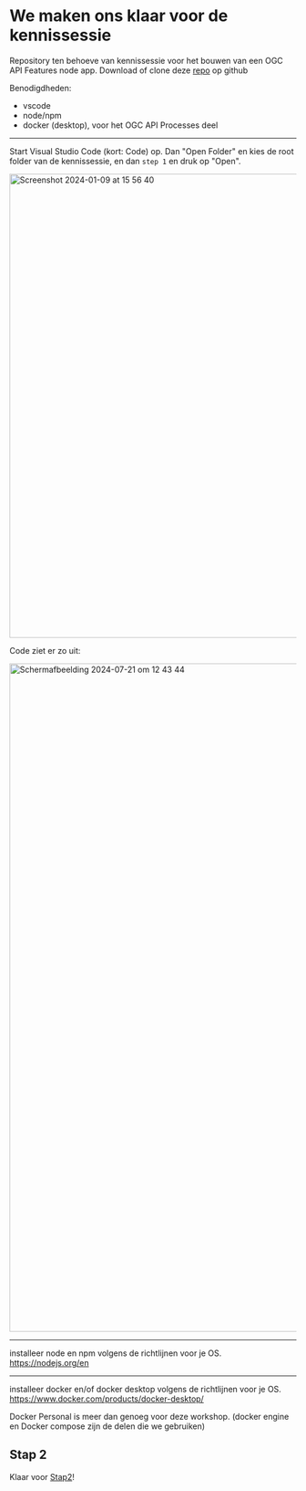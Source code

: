 # We maken ons klaar voor de kennissessie
Repository ten behoeve van kennissessie voor het bouwen van een OGC API Features node app.
Download of clone deze [repo](https://github.com/Geonovum/ogc-api-kennissessie) op github


Benodigdheden:
- vscode
- node/npm
- docker (desktop), voor het OGC API Processes deel
 ---

Start Visual Studio Code (kort: Code) op. Dan "Open Folder" en kies de root folder van de kennissessie, en dan `step 1` en druk op "Open".

<img width="813" alt="Screenshot 2024-01-09 at 15 56 40" src="https://github.com/Geonovum/ogc-api-kennissessie/assets/4082369/9e24c8bd-6af6-404f-a53a-c2ff0e475fb6">


Code ziet er zo uit:

<img width="1171" alt="Scherm­afbeelding 2024-07-21 om 12 43 44" src="https://github.com/user-attachments/assets/77707ad2-88bf-4801-b09c-663929c39768">

---

installeer node en npm volgens de richtlijnen voor je OS.
https://nodejs.org/en

---
installeer docker en/of docker desktop volgens de richtlijnen voor je OS.
https://www.docker.com/products/docker-desktop/

Docker Personal is meer dan genoeg voor deze workshop.
(docker engine en Docker compose zijn de delen die we gebruiken)

## Stap 2

Klaar voor [Stap2](./../step2/README.md)!
